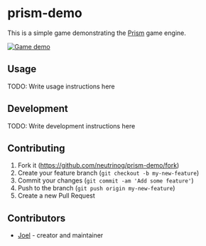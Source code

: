 # prism-demo

This is a simple game demonstrating the [Prism](https://github.com/neutrinog/prism) game engine.

[![Game demo](./samples/game_thumbnail.png)](https://youtu.be/-IyXs2Dqs2o)

## Usage

TODO: Write usage instructions here

## Development

TODO: Write development instructions here

## Contributing

1. Fork it (<https://github.com/neutrinog/prism-demo/fork>)
2. Create your feature branch (`git checkout -b my-new-feature`)
3. Commit your changes (`git commit -am 'Add some feature'`)
4. Push to the branch (`git push origin my-new-feature`)
5. Create a new Pull Request

## Contributors

- [Joel](https://github.com/neutrinog) - creator and maintainer
